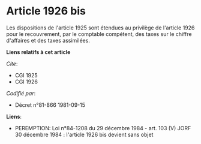 # Article 1926 bis

Les dispositions de l'article 1925 sont étendues au privilège de l'article 1926 pour le recouvrement, par le comptable
compétent, des taxes sur le chiffre d'affaires et des taxes assimilées.

**Liens relatifs à cet article**

_Cite_:

  - CGI 1925
  - CGI 1926

_Codifié par_:

  - Décret n°81-866 1981-09-15

**Liens**:

  - PEREMPTION: Loi n°84-1208 du 29 décembre 1984 - art. 103 (V) JORF 30 décembre 1984 : l'article 1926 bis devient sans objet
